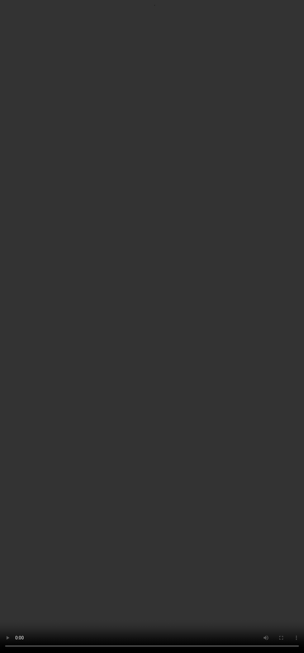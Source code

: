 ## Overall Response Quality

<video src="${PRIVATE_PREFERENCE_RANKING_VIDEO_9}" frameborder="0" allowfullscreen style="position: absolute; top: 0; left: 0; width: 100%; height: 100%; border: none; object-fit: cover;" controls="" controlslist="nodownload nofullscreen" style="width: 100%" />

:::info
Assesses how well the response performs as a whole-combining foundational quality, readability, utility, and safety into a complete, coherent, and satisfying answer for the user.
:::

### What does this parameter check?

This parameter assesses the **overall quality** of a response by taking a step back and asking: All things considered, how good is this answer?”

It looks at how well the response performs **as a whole**, based on earlier parameters like correctness, clarity, tone, relevance, completeness, etc.&#x20;

### How to Approach

1. **Scan previous parameter ratings** – Look across the feedback already given.
2. **Use the table below** to select a rating from A–D.

| A-Amazing                                                                                                                                                                | B-Good                                                                                                                                     | C-Poor                                                                                                                               | D-Horrible                                                                          |
| ------------------------------------------------------------------------------------------------------------------------------------------------------------------------ | ------------------------------------------------------------------------------------------------------------------------------------------ | ------------------------------------------------------------------------------------------------------------------------------------ | ----------------------------------------------------------------------------------- |
| The response exceeded expectations-it was highly satisfying, impressively clear, well-phrased, and felt confidently correct. You’d gladly use or share it without edits. | The response was solid and satisfactory-reasonably clear, useful, and mostly correct. You’d accept it as-is but maybe improve it slightly. | The response felt underwhelming -hard to trust, unclear, or partially off-mark. You’d hesitate to use it or feel it needed revision. | The response was frustrating or useless -wrong, confusing, off-topic, or unhelpful. |

### Watch‑outs

* **Don’t average the parameter scores**, judge the overall *effect* of issues.
* **Check for real-world usefulness**: Would a user be satisfied?
* **Avoid rating too high** just because some parts are strong. One major issue can pull the response down.
* **Conversely**, don’t rate too low if the response mostly works and flaws are minor